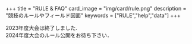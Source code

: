 +++
title = "RULE & FAQ"
card_image =  "img/card/rule.png"
description = "競技のルールやフィールド図面"
keywords = ["RULE","help","data"]
+++

2023年度大会は終了しました.  
2024年度大会のルール公開をお待ち下さい．

<!-- ### 2023年度　ルール

関東春ロボコンのHPにて春ロボコン2023のルールが発表されていますので,  
そちらを参照して下さい．  
[春ロボコン2023ルール](https://kantouharurobo.com/haru/rulebook) -->

<br>
